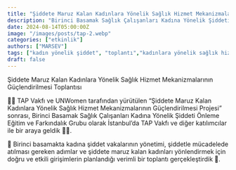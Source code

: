 ```yaml
---
title: "Şiddete Maruz Kalan Kadınlara Yönelik Sağlık Hizmet Mekanizmalarının Güçlendirilmesi Toplantısı"
description: "Birinci Basamak Sağlık Çalışanları Kadına Yönelik Şiddeti Önleme Eğitim ve Farkındalık Grubu olarak İstanbul’da TAP Vakfı ve diğer katılımcılar ile bir araya geldik"
date: 2024-08-14T05:00:00Z
image: "/images/posts/tap-2.webp"
categories: ["etkinlik"]
authors: ["MARSEV"]
tags: ["kadın yönelik şiddet", "toplantı","kadınlara yönelik sağlık hizmetleri"]
draft: false
---
```


Şiddete Maruz Kalan Kadınlara Yönelik Sağlık Hizmet Mekanizmalarının Güçlendirilmesi Toplantısı

🙋‍♀ TAP Vakfı ve UNWomen tarafından yürütülen “Şiddete Maruz Kalan Kadınlara Yönelik Sağlık Hizmet Mekanizmalarının Güçlendirilmesi Projesi” sonrası, Birinci Basamak Sağlık Çalışanları Kadına Yönelik Şiddeti Önleme Eğitim ve Farkındalık Grubu olarak İstanbul’da TAP Vakfı ve diğer katılımcılar ile bir araya geldik 👩‍⚕.

📌 Birinci basamakta kadına şiddet vakalarının yönetimi, şiddetle mücadelede atılması gereken adımlar ve şiddete maruz kalan kadınları yönlendirmek için doğru ve etkili girişimlerin planlandığı verimli bir toplantı gerçekleştirdik 📝.
